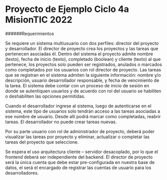 # Proyecto de Ejemplo Ciclo 4a MisionTIC 2022

######Requerimientos

Se requiere un sistema multiusuario con dos perfiles: director del proyecto y desarrollador. El director de proyecto crea los proyectos y las tareas que pertenecen asociadas él. Dentro del sistema el proyecto admite nombre (texto), fecha de inicio (texto), completado (boolean) y cliente (texto) al que pertenece, los proyectos solo pueden ser registrados, anulados o marcados como completados por los usuarios con rol director de proyecto. Las tareas que se registran en el sistema admiten la siguiente información: nombre y/o descripción, usuario desarrollador responsable, y fecha de vencimiento de la tarea.
El sistema debe contar con un proceso de inicio de sesión en donde se autentiquen usuarios y de acuerdo con rol del usuario se habiliten o deshabiliten las opciones permitidas.

Cuando el desarrollador ingrese al sistema, luego de autenticarse en el sistema, este tipo de usuarios solo tendrán acceso a las tareas asociadas a ese nombre de usuario. Desde allí podrá marcar como completadas, reabrir tareas. El desarrollador no puede crear tareas nuevas.

Por su parte usuario con rol de administrador de proyecto, deberá poder visualizar las tareas por proyecto y eliminar, actualizar o completar las tareas del proyecto que seleccione.

Se espera el uso arquitectura cliente – servidor desacoplado, por lo que el frontend deberá ser independiente del backend. 
El director de proyecto será la única cuenta que debe estar pre-configurada en nuestra base de datos, el será el encargado de registrar las cuentas de usuario para los desarrolladores.
